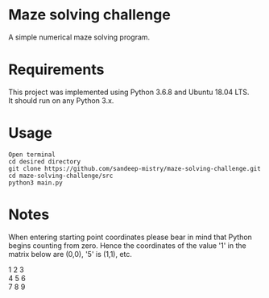 # Maze solving challenge

A simple numerical maze solving program. 

# Requirements

 This project was implemented using Python 3.6.8 and Ubuntu 18.04 LTS. \
 It should run on any Python 3.x.

# Usage

```
Open terminal
cd desired directory
git clone https://github.com/sandeep-mistry/maze-solving-challenge.git
cd maze-solving-challenge/src
python3 main.py
```
# Notes

When entering starting point coordinates please bear in mind that Python begins counting from zero. Hence the coordinates of the value '1' in the matrix below are (0,0), '5' is (1,1), etc. 

1 2 3 \
4 5 6 \
7 8 9
